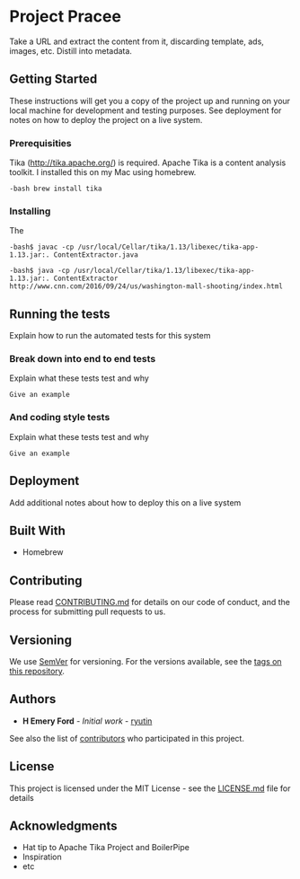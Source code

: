 # Project Pracee

Take a URL and extract the content from it, discarding template, ads,
images, etc.  Distill into metadata.


## Getting Started

These instructions will get you a copy of the project up and running
on your local machine for development and testing purposes. See
deployment for notes on how to deploy the project on a live system.

### Prerequisities

Tika (http://tika.apache.org/) is required.  Apache Tika is a content
analysis toolkit.  I installed this on my Mac using homebrew.

```
-bash brew install tika
```

### Installing

The

```
-bash$ javac -cp /usr/local/Cellar/tika/1.13/libexec/tika-app-1.13.jar:. ContentExtractor.java

-bash$ java -cp /usr/local/Cellar/tika/1.13/libexec/tika-app-1.13.jar:. ContentExtractor http://www.cnn.com/2016/09/24/us/washington-mall-shooting/index.html

```

## Running the tests

Explain how to run the automated tests for this system

### Break down into end to end tests

Explain what these tests test and why

```
Give an example
```

### And coding style tests

Explain what these tests test and why

```
Give an example
```

## Deployment

Add additional notes about how to deploy this on a live system

## Built With

* Homebrew

## Contributing

Please read [CONTRIBUTING.md](CONTRIBUTING.md) for details on our code of conduct, and the process for submitting pull requests to us.

## Versioning

We use [SemVer](http://semver.org/) for versioning. For the versions available, see the [tags on this repository](https://github.com/your/project/tags).

## Authors

* **H Emery Ford** - *Initial work* - [ryutin](https://github.com/ryutin)

See also the list of [contributors](https://github.com/your/project/contributors) who participated in this project.

## License

This project is licensed under the MIT License - see the [LICENSE.md](LICENSE.md) file for details

## Acknowledgments

* Hat tip to Apache Tika Project and BoilerPipe
* Inspiration
* etc
